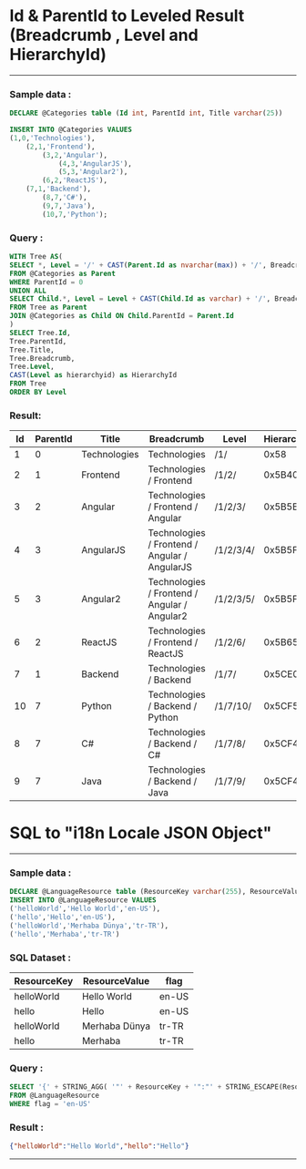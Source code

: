 # Id & ParentId to Leveled Result (Breadcrumb , Level and HierarchyId)
* * *

### Sample data :
```SQL
DECLARE @Categories table (Id int, ParentId int, Title varchar(25))

INSERT INTO @Categories VALUES 
(1,0,'Technologies'),
	(2,1,'Frontend'),
		(3,2,'Angular'),
			(4,3,'AngularJS'),
			(5,3,'Angular2'),
		(6,2,'ReactJS'),
	(7,1,'Backend'),
		(8,7,'C#'),
		(9,7,'Java'),
		(10,7,'Python');
```
### Query : 
```SQL
WITH Tree AS(
SELECT *, Level = '/' + CAST(Parent.Id as nvarchar(max)) + '/', Breadcrumb = CAST(Parent.Title as nvarchar(max))
FROM @Categories as Parent
WHERE ParentId = 0
UNION ALL
SELECT Child.*, Level = Level + CAST(Child.Id as varchar) + '/', Breadcrumb = Breadcrumb + ' / ' + Child.Title
FROM Tree as Parent
JOIN @Categories as Child ON Child.ParentId = Parent.Id
)
SELECT Tree.Id,
Tree.ParentId,
Tree.Title,
Tree.Breadcrumb,
Tree.Level,
CAST(Level as hierarchyid) as HierarchyId 
FROM Tree
ORDER BY Level
```

### Result:
|Id|ParentId|Title|Breadcrumb|Level|HierarchyId|
|---|---|---|---|---|---|
|1|0|Technologies|Technologies|/1/|0x58|
|2|1|Frontend|Technologies / Frontend|/1/2/|0x5B40|
|3|2|Angular|Technologies / Frontend / Angular|/1/2/3/|0x5B5E|
|4|3|AngularJS|Technologies / Frontend / Angular / AngularJS|/1/2/3/4/|0x5B5F08|
|5|3|Angular2|Technologies / Frontend / Angular / Angular2|/1/2/3/5/|0x5B5F18|
|6|2|ReactJS|Technologies / Frontend / ReactJS|/1/2/6/|0x5B65|
|7|1|Backend|Technologies / Backend|/1/7/|0x5CE0|
|10|7|Python|Technologies / Backend / Python|/1/7/10/|0x5CF540|
|8|7|C#|Technologies / Backend / C#|/1/7/8/|0x5CF440|
|9|7|Java|Technologies / Backend / Java|/1/7/9/|0x5CF4C0|


# SQL to "i18n Locale JSON Object"
* * *

### Sample data : 
```SQL
DECLARE @LanguageResource table (ResourceKey varchar(255), ResourceValue varchar(255), flag varchar(5))
INSERT INTO @LanguageResource VALUES 
('helloWorld','Hello World','en-US'),
('hello','Hello','en-US'),
('helloWorld','Merhaba Dünya','tr-TR'),
('hello','Merhaba','tr-TR')
```
### SQL Dataset :
|ResourceKey|ResourceValue|flag|
|---|---|---|
|helloWorld|Hello World|en-US|
|hello|Hello|en-US|
|helloWorld|Merhaba Dünya|tr-TR|
|hello|Merhaba|tr-TR|
### Query : 
```SQL
SELECT '{' + STRING_AGG( '"' + ResourceKey + '":"' + STRING_ESCAPE(ResourceValue,'json') + '"' ,',') + '}' as KeyValue 
FROM @LanguageResource
WHERE flag = 'en-US'
```
### Result : 
```json
{"helloWorld":"Hello World","hello":"Hello"}
```
* * *